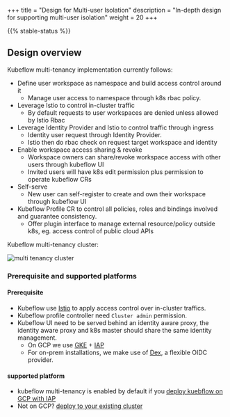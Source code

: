 +++
title = "Design for Multi-user Isolation"
description = "In-depth design for supporting multi-user isolation"
weight = 20
+++

{{% stable-status %}}

## Design overview

Kubeflow multi-tenancy implementation currently follows:

- Define user workspace as namespace and build access control around it
  * Manage user access to namespace through k8s rbac policy.
- Leverage Istio to control in-cluster traffic
  * By default requests to user workspaces are denied unless allowed by Istio Rbac
- Leverage Identity Provider and Istio to control traffic through ingress
  * Identity user request through Identity Provider.
  * Istio then do rbac check on request target workspace and identity
- Enable workspace access sharing & revoke
  * Workspace owners can share/revoke workspace access with other users through kubeflow UI
  * Invited users will have k8s edit permission plus permission to operate kubeflow CRs
- Self-serve
  * New user can self-register to create and own their workspace through kubeflow UI
- Kubeflow Profile CR to control all policies, roles and bindings involved and guarantee consistency.
  * Offer plugin interface to manage external resource/policy outside k8s, eg. access control of public cloud APIs

Kubeflow multi-tenancy cluster:

<img src="/docs/images/multi-tenancy-cluster.png"
  alt="multi tenancy cluster "
  class="mt-3 mb-3 border border-info rounded">

### Prerequisite and supported platforms

#### Prerequisite
- Kubeflow use [Istio](https://istio.io/) to apply access control over in-cluster traffics.
- Kubeflow profile controller need `Cluster admin` permission.
- Kubeflow UI need to be served behind an identity aware proxy, the identity aware proxy and k8s
master should share the same identity management.
  * On GCP we use [GKE](https://cloud.google.com/kubernetes-engine) + [IAP](https://cloud.google.com/iap/docs/concepts-overview)
  * For on-prem installations, we make use of [Dex](https://github.com/dexidp/dex), a flexible OIDC provider.

#### supported platform
* kubeflow multi-tenancy is enabled by default if you [deploy kuebflow on GCP with IAP](/docs/gke/deploy)
* Not on GCP? [deploy to your existing cluster](/docs/started/k8s/kfctl-existing-arrikto/)








